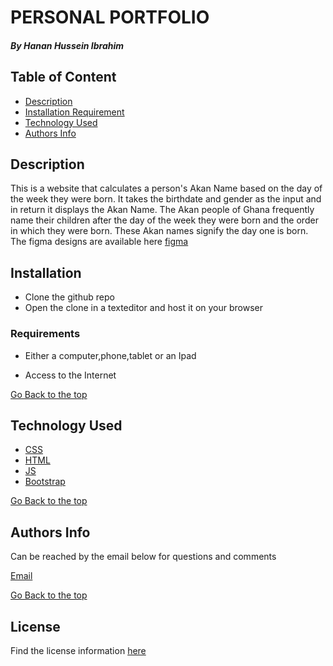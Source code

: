 # PERSONAL PORTFOLIO
##### By Hanan Hussein Ibrahim





## Table of Content

+ [Description](#description)
+ [Installation Requirement](#Requirements)
+ [Technology Used](#technology-used)
+ [Authors Info](#Authors-Info)


## Description

This is a website that calculates a person's Akan Name based on the day of the week they were born. It takes the birthdate and gender as the input and in return it displays the Akan Name. The Akan people of Ghana frequently name their children after the day of the week they were born and the order in which they were born. These Akan names signify the day one is born.
The figma designs are available here [figma](https://www.figma.com/file/rojhZZmZfHt8HRwbsZhWen/Akan-Name?node-id=0%3A1)


## Installation
* Clone the github repo
* Open the clone in a texteditor and host it on your browser

### Requirements

* Either a computer,phone,tablet or an Ipad

* Access to the Internet

[Go Back to the top](#By-Hanan-Hussein-Ibrahim)
## Technology Used
* [CSS](https://developer.mozilla.org/en-US/docs/Web/CSS)
* [HTML](https://developer.mozilla.org/en-US/docs/Glossary/HTML)
* [JS](https://en.wikipedia.org/wiki/JavaScript)
* [Bootstrap](https://getbootstrap.com/)



[Go Back to the top](#By-Hanan-Hussein-Ibrahim)

## Authors Info
Can be reached by the email below for questions and comments 

[Email](hanan.ibrahim@student.moringaschool.com)

[Go Back to the top](#By-Hanan-Hussein-Ibrahim)
## License
Find the license information [here](https://github.com/Hanan-Hussein/MyPortfolio/blob/master/LICENSE) 

